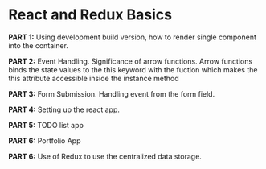 # React and Redux Basics

**PART 1:** Using development build version, how to render single component into the container. 

**PART 2:** Event Handling. Significance of arrow functions. Arrow functions binds the state values to the this keyword with               the fuction which makes the this attribute accessible inside the instance method

**PART 3:** Form Submission. Handling event from the form field. 

**PART 4:** Setting up the react app.

**PART 5:** TODO list app 

**PART 6:** Portfolio App

**PART 6:** Use of Redux to use the centralized data storage.
